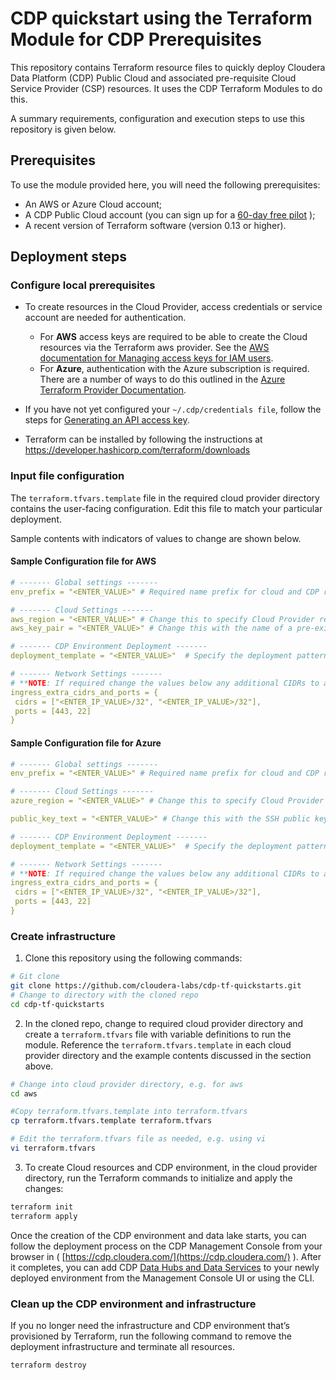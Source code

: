 # CDP quickstart using the Terraform Module for CDP Prerequisites

This repository contains Terraform resource files to quickly deploy Cloudera Data Platform (CDP) Public Cloud and associated pre-requisite Cloud Service Provider (CSP) resources. It uses the CDP Terraform Modules to do this.

A summary requirements, configuration and execution steps to use this repository is given below.

## Prerequisites

To use the module provided here, you will need the following prerequisites:

* An AWS or Azure Cloud account;
* A CDP Public Cloud account (you can sign up for a  [60-day free pilot](https://www.cloudera.com/campaign/try-cdp-public-cloud.html) );
* A recent version of Terraform software (version 0.13 or higher).

## Deployment steps

### Configure local prerequisites

* To create resources in the Cloud Provider, access credentials or service account are needed for authentication.
  * For **AWS** access keys are required to be able to create the Cloud resources via the Terraform aws provider. See the [AWS documentation for Managing access keys for IAM users](https://docs.aws.amazon.com/IAM/latest/UserGuide/id_credentials_access-keys.html).
  * For **Azure**, authentication with the Azure subscription is required. There are a number of ways to do this outlined in the [Azure Terraform Provider Documentation](https://registry.terraform.io/providers/hashicorp/azurerm/latest/docs#authenticating-to-azure).

* If you have not yet configured your `~/.cdp/credentials file`, follow the steps for [Generating an API access key](https://docs.cloudera.com/cdp-public-cloud/cloud/cli/topics/mc-cli-generating-an-api-access-key.html).

* Terraform can be installed by following the instructions at https://developer.hashicorp.com/terraform/downloads

### Input file configuration

The `terraform.tfvars.template` file in the required cloud provider directory contains the user-facing configuration. Edit this file to match your particular deployment.

Sample contents with indicators of values to change are shown below.

#### Sample Configuration file for AWS

```yaml
# ------- Global settings -------
env_prefix = "<ENTER_VALUE>" # Required name prefix for cloud and CDP resources, e.g. cldr1

# ------- Cloud Settings -------
aws_region = "<ENTER_VALUE>" # Change this to specify Cloud Provider region, e.g. eu-west-1
aws_key_pair = "<ENTER_VALUE>" # Change this with the name of a pre-existing AWS keypair, e.g. my-keypair

# ------- CDP Environment Deployment -------
deployment_template = "<ENTER_VALUE>"  # Specify the deployment pattern below. Options are public, semi-private or private

# ------- Network Settings -------
# **NOTE: If required change the values below any additional CIDRs to add the the AWS Security Groups**
ingress_extra_cidrs_and_ports = {
 cidrs = ["<ENTER_IP_VALUE>/32", "<ENTER_IP_VALUE>/32"],
 ports = [443, 22]
}
```

#### Sample Configuration file for Azure

```yaml
# ------- Global settings -------
env_prefix = "<ENTER_VALUE>" # Required name prefix for cloud and CDP resources, e.g. cldr1

# ------- Cloud Settings -------
azure_region = "<ENTER_VALUE>" # Change this to specify Cloud Provider region, e.g. westeurpoe

public_key_text = "<ENTER_VALUE>" # Change this with the SSH public key text, e.g. ssh-rsa AAA....

# ------- CDP Environment Deployment -------
deployment_template = "<ENTER_VALUE>"  # Specify the deployment pattern below. Options are public, semi-private or private

# ------- Network Settings -------
# **NOTE: If required change the values below any additional CIDRs to add the the AWS Security Groups**
ingress_extra_cidrs_and_ports = {
 cidrs = ["<ENTER_IP_VALUE>/32", "<ENTER_IP_VALUE>/32"],
 ports = [443, 22]
}
```

### Create infrastructure

1. Clone this repository using the following commands:

```bash
# Git clone
git clone https://github.com/cloudera-labs/cdp-tf-quickstarts.git 
# Change to directory with the cloned repo
cd cdp-tf-quickstarts
```

2. In the cloned repo, change to required cloud provider directory and create a `terraform.tfvars` file with variable definitions to run the module. Reference the `terraform.tfvars.template` in each cloud provider directory and the example contents discussed in the section above.

```bash
# Change into cloud provider directory, e.g. for aws
cd aws

#Copy terraform.tfvars.template into terraform.tfvars
cp terraform.tfvars.template terraform.tfvars

# Edit the terraform.tfvars file as needed, e.g. using vi
vi terraform.tfvars
```

3. To create Cloud resources and CDP environment, in the cloud provider directory, run the Terraform commands to initialize and apply the changes:

```bash
terraform init
terraform apply
```

Once the creation of the CDP environment and data lake starts, you can follow the deployment process on the CDP Management Console from your browser in ( [https://cdp.cloudera.com/](https://cdp.cloudera.com/) ). After it completes, you can add CDP  [Data Hubs and Data Services](https://docs.cloudera.com/cdp-public-cloud/cloud/overview/topics/cdp-services.html) to your newly deployed environment from the Management Console UI or using the CLI.

### Clean up the CDP environment and infrastructure

If you no longer need the infrastructure and CDP environment that’s provisioned by Terraform, run the following command to remove the deployment infrastructure and terminate all resources.

```bash
terraform destroy
```
